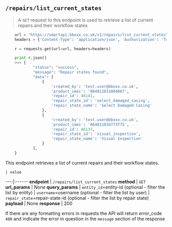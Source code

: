 ## `/repairs/list_current_states`

> A `GET` request to this endpoint is used to retrieve a list of current repairs and their workflow states

```python
    url = "https://smartapi.bboxx.co.uk/v1/repairs/list_current_states"
    headers = {'Content-Type': 'application/json', 'Authorization': 'Token token=' + A_VALID_TOKEN}

    r = requests.get(url=url, headers=headers)

    print r.json()
    >>> {
            "status": "success",
            "message": "Repair states found",
            "data": [
                {
                    'created_by': 'test.user@bboxx.co.uk',
                    'product_imei': '864811031004067',
                    'repair_id': 46141,
                    'repair_state_id': 'select_damaged_casing',
                    'repair_state_name': 'Select Damaged Casing'
                },
                {
                    'created_by': 'test.user@bboxx.co.uk',
                    'product_imei': '864811034773775',
                    'repair_id': 46137,
                    'repair_state_id': 'visual_inspection',
                    'repair_state_name': 'Visual Inspection'
                }            
            ],
    }
```

This endpoint retrieves a list of current repairs and their workflow states. 

    | value 
---:|:------
__endpoint__ | `/repairs/list_current_states`
__method__ | `GET`
__url_params__ | None
__query_params__ | `entity_id`=entity-id (optional - filter the list by entity)
                | `username`=username (optional - filter the list by user)
                | `repair_state`=repair-state-id (optional - filter the list by repair state)
__payload__ | None
__response__ | 200

If there are any formatting errors in requests the API will return error_code `400` and indicate the error in question in the `message` section of the response